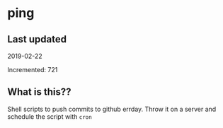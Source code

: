 # ping

## Last updated
2019-02-22

Incremented: 721

## What is this??
Shell scripts to push commits to github errday. Throw it on a server and schedule the script with `cron`
